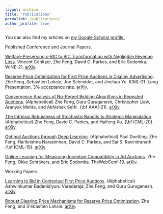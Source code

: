 ```yaml
---
layout: archive
title: "Publications"
permalink: /publications/
author_profile: true
---
```



You can also find my articles on <u><a href="{{https://scholar.google.com/citations?user=MKbTrgIAAAAJ&hl=en}}">my Google Scholar profile</a>.</u>


Published Conference and Journal Papers.

[Welfare-Preserving ε-BIC to BIC Transformation with Negligible Revenue Loss](). Vincent Conitzer, Zhe Feng, David C. Parkes, and Eric Sodomka. WINE-21. [arXiv](https://arxiv.org/pdf/2007.09579.pdf).

[Reserve Price Optimization for First Price Auctions in Display Advertising](https://proceedings.mlr.press/v139/feng21b.html). Zhe Feng, Sebastien Lahaie, Jon Schneider, and Jinchao Ye. ICML-21. Long Presentation, 3% acceptance rate. [arXiv](https://arxiv.org/pdf/2006.06519.pdf).

[Convergence Analysis of No-Regret Bidding Algorithms in Repeated Auctions](https://ojs.aaai.org/index.php/AAAI/article/view/16680). (Alphabetical) Zhe Feng, Guru Guruganesh, Christopher Liaw, Aranyak Mehta, and Abhishek Sethi. {\bf AAAI-21}. [arXiv](https://arxiv.org/pdf/2009.06136.pdf).

[The Intrinsic Robustness of Stochastic Bandits to Strategic Manipulation](https://proceedings.mlr.press/v119/feng20c.html). (Alphabetical) Zhe Feng, David C. Parkes, and Haifeng Xu. {\bf ICML-20}. [arXiv](https://arxiv.org/pdf/1906.01528.pdf).

[Optimal Auctions through Deep Learning](https://proceedings.mlr.press/v97/duetting19a.html). (Alphabetical) Paul Duetting, Zhe Feng, Harikrishna Narasimhan, David C. Parkes, and Sai S. Ravindranath. {\bf ICML-19}. [arXiv](https://arxiv.org/pdf/1706.03459.pdf).

[Online Learning for Measuring Incentive Compatibility in Ad Auctions](https://dl.acm.org/doi/10.1145/3308558.3313674). Zhe Feng, Okke Schrijvers, and Eric Sodomka. TheWebConf-19. [arXiv](https://arxiv.org/pdf/1901.06808.pdf).

Working Papers.

[Learning to Bid in Contextual First Price Auctions](). (Alphabetical) Ashwinkumar Badanidiyuru Varadaraja, Zhe Feng, and Guru Guruganesh. [arXiv](https://arxiv.org/pdf/2109.03173.pdf).

[Robust Clearing Price Mechanisms for Reserve Price Optimization](). Zhe Feng, and S\'ebastien Lahaie. [arXiv](https://arxiv.org/pdf/2107.04638.pdf).


